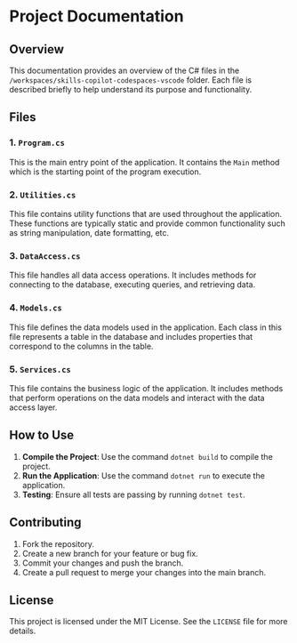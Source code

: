 # Project Documentation

## Overview
This documentation provides an overview of the C# files in the `/workspaces/skills-copilot-codespaces-vscode` folder. Each file is described briefly to help understand its purpose and functionality.

## Files

### 1. `Program.cs`
This is the main entry point of the application. It contains the `Main` method which is the starting point of the program execution.

### 2. `Utilities.cs`
This file contains utility functions that are used throughout the application. These functions are typically static and provide common functionality such as string manipulation, date formatting, etc.

### 3. `DataAccess.cs`
This file handles all data access operations. It includes methods for connecting to the database, executing queries, and retrieving data.

### 4. `Models.cs`
This file defines the data models used in the application. Each class in this file represents a table in the database and includes properties that correspond to the columns in the table.

### 5. `Services.cs`
This file contains the business logic of the application. It includes methods that perform operations on the data models and interact with the data access layer.

## How to Use
1. **Compile the Project**: Use the command `dotnet build` to compile the project.
2. **Run the Application**: Use the command `dotnet run` to execute the application.
3. **Testing**: Ensure all tests are passing by running `dotnet test`.

## Contributing
1. Fork the repository.
2. Create a new branch for your feature or bug fix.
3. Commit your changes and push the branch.
4. Create a pull request to merge your changes into the main branch.

## License
This project is licensed under the MIT License. See the `LICENSE` file for more details.
